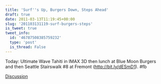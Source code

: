 ```yaml
---
title: 'Surf''s Up, Burgers Down, Steps Ahead'
draft: true
date: 2011-03-13T11:19:45+00:00
slug: '201103131119-surf-burgers-steps'
is_tweet: true
tweet_info:
  id: '46787508385759232'
  type: 'post'
  is_thread: False
---
```




Today: Ultimate Wave Tahiti in IMAX 3D then lunch at Blue Moon Burgers and then Seattle Stairswalk #8 at Fremont (http://bit.ly/dESmD1). #fb

[Discussion](https://x.com/sytelus/status/46787508385759232)

